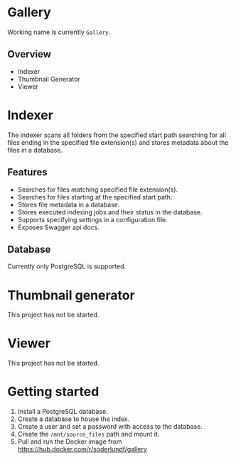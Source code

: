 # Gallery

Working name is currently `Gallery`.

## Overview

* Indexer
* Thumbnail Generator
* Viewer

# Indexer

The indexer scans all folders from the specified start path searching for all files ending in the specified file extension(s) and stores metadata about the files in a database.

## Features

* Searches for files matching specified file extension(s).
* Searches for files starting at the specified start path.
* Stores file metadata in a database.
* Stores executed indexing jobs and their status in the database.
* Supports specifying settings in a configuration file.
* Exposes Swagger api docs.

## Database

Currently only PostgreSQL is supported.

# Thumbnail generator

This project has not be started.

# Viewer

This project has not be started.

# Getting started

1. Install a PostgreSQL database.
1. Create a database to house the index.
1. Create a user and set a password with access to the database.
1. Create the `/mnt/source_files` path and mount it.
1. Pull and run the Docker image from https://hub.docker.com/r/soderlundf/gallery
